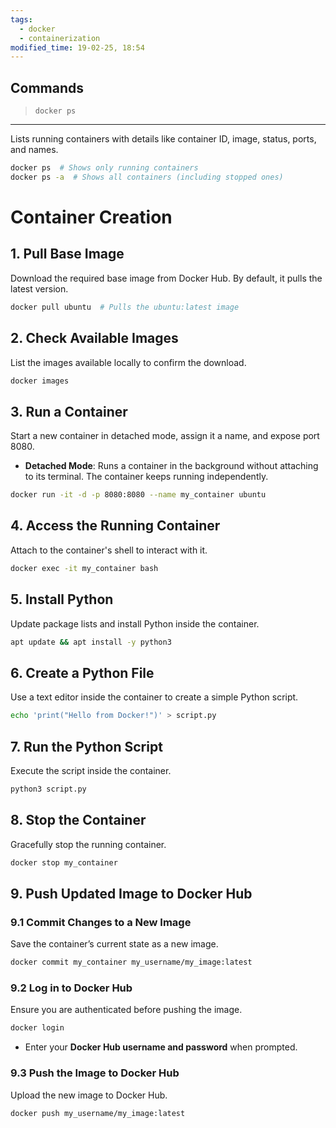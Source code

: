 ```yaml
---
tags:
  - docker
  - containerization
modified_time: 19-02-25, 18:54
---
```

## Commands

> `docker ps`
---
Lists running containers with details like container ID, image, status, ports, and names.

```sh
docker ps  # Shows only running containers  
docker ps -a  # Shows all containers (including stopped ones)  
```

# Container Creation
## 1. Pull Base Image

Download the required base image from Docker Hub. By default, it pulls the latest version.

```sh
docker pull ubuntu  # Pulls the ubuntu:latest image  
```

## 2. Check Available Images

List the images available locally to confirm the download.

```sh
docker images  
```

## 3. Run a Container

Start a new container in detached mode, assign it a name, and expose port 8080.
- **Detached Mode**: Runs a container in the background without attaching to its terminal. The container keeps running independently.

```sh
docker run -it -d -p 8080:8080 --name my_container ubuntu  
```

## 4. Access the Running Container

Attach to the container's shell to interact with it.

```sh
docker exec -it my_container bash  
```

## 5. Install Python

Update package lists and install Python inside the container.

```sh
apt update && apt install -y python3  
```

## 6. Create a Python File

Use a text editor inside the container to create a simple Python script.

```sh
echo 'print("Hello from Docker!")' > script.py  
```

## 7. Run the Python Script

Execute the script inside the container.

```sh
python3 script.py  
```

## 8. Stop the Container

Gracefully stop the running container.

```sh
docker stop my_container  
```

## 9. Push Updated Image to Docker Hub

### 9.1 Commit Changes to a New Image

Save the container’s current state as a new image.

```sh
docker commit my_container my_username/my_image:latest  
```

### 9.2 Log in to Docker Hub

Ensure you are authenticated before pushing the image.

```sh
docker login  
```
- Enter your **Docker Hub username and password** when prompted.
### 9.3 Push the Image to Docker Hub

Upload the new image to Docker Hub.

```sh
docker push my_username/my_image:latest  
```